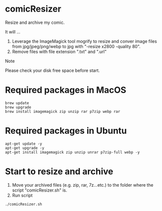 # comicResizer
Resize and archive my comic.

It will ...
1. Leverage the ImageMagick tool mogrify to resize and conver image files from jpg/jpeg/png/webp to jpg with "-resize x2800 -quality 80".
2. Remove files with file extension ".txt" and ".url"

> [!NOTE]
> Please check your disk free space before start.

# Required packages in MacOS
```
brew update
brew upgrade
brew install imagemagick zip unzip rar p7zip webp rar
```

# Required packages in Ubuntu
```
apt-get update -y
apt-get upgrade -y
apt-get install imagemagick zip unzip unrar p7zip-full webp -y
```

# Start to resize and archive

1. Move your archived files (e.g. zip, rar, 7z...etc.) to the folder where the script "comicResizer.sh" is.
2. Run script
```
./comicResizer.sh
```
